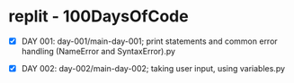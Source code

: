 # replit - 100DaysOfCode
- [x] DAY 001: day-001/main-day-001; print statements and common error handling (NameError and SyntaxError).py

- [x] DAY 002: day-002/main-day-002; taking user input, using variables.py

